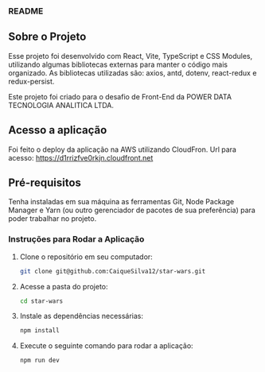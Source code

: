 ### README

## Sobre o Projeto

Esse projeto foi desenvolvido com React, Vite, TypeScript e CSS Modules, 
utilizando algumas bibliotecas externas para manter o código mais organizado. 
As bibliotecas utilizadas são: axios, antd, dotenv, react-redux e redux-persist. 

Este projeto foi criado para o desafio de Front-End da POWER DATA TECNOLOGIA ANALITICA LTDA.

## Acesso a aplicação

Foi feito o deploy da aplicação na AWS utilizando CloudFron.
Url para acesso: https://d1rrizfve0rkjn.cloudfront.net

## Pré-requisitos

Tenha instaladas em sua máquina as ferramentas Git, Node Package Manager e Yarn (ou outro gerenciador de pacotes de sua preferência) para poder trabalhar no projeto.

### Instruções para Rodar a Aplicação

1. Clone o repositório em seu computador:

    ```bash
    git clone git@github.com:CaiqueSilva12/star-wars.git
    ```

2. Acesse a pasta do projeto:

    ```bash
    cd star-wars
    ```

3. Instale as dependências necessárias:

    ```bash
    npm install
    ```

5. Execute o seguinte comando para rodar a aplicação:

    ```bash
    npm run dev
    ```
